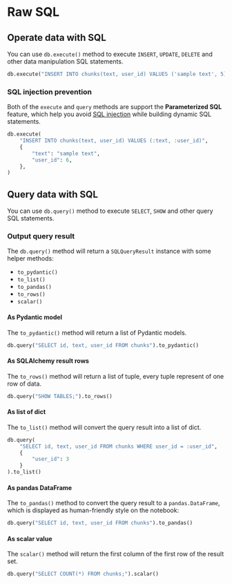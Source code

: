 # Raw SQL

## Operate data with SQL

You can use `db.execute()` method to execute `INSERT`, `UPDATE`, `DELETE` and other data manipulation SQL statements.

```python
db.execute("INSERT INTO chunks(text, user_id) VALUES ('sample text', 5)")
```

### SQL injection prevention

Both of the `execute` and `query` methods are support the **Parameterized SQL** feature, which help you avoid [SQL injection](https://en.wikipedia.org/wiki/SQL_injection) while building dynamic SQL statements.

```python
db.execute(
    "INSERT INTO chunks(text, user_id) VALUES (:text, :user_id)",
    {
        "text": "sample text",
        "user_id": 6,
    },
)
```

## Query data with SQL

You can use `db.query()` method to execute `SELECT`, `SHOW` and other query SQL statements.

### Output query result

The `db.query()` method will return a `SQLQueryResult` instance with some helper methods:

- `to_pydantic()`
- `to_list()`
- `to_pandas()`
- `to_rows()`
- `scalar()`


#### As Pydantic model

The `to_pydantic()` method will return a list of Pydantic models.

```python
db.query("SELECT id, text, user_id FROM chunks").to_pydantic()
```

#### As SQLAlchemy result rows

The `to_rows()` method will return a list of tuple, every tuple represent of one row of data.

```python
db.query("SHOW TABLES;").to_rows()
```

#### As list of dict

The `to_list()` method will convert the query result into a list of dict.

```python
db.query(
    "SELECT id, text, user_id FROM chunks WHERE user_id = :user_id",
    {
        "user_id": 3
    }
).to_list()
```

#### As pandas DataFrame

The `to_pandas()` method to convert the query result to a `pandas.DataFrame`, which is displayed as human-friendly style on the notebook:

```python
db.query("SELECT id, text, user_id FROM chunks").to_pandas()
```

#### As scalar value

The `scalar()` method will return the first column of the first row of the result set.

```python
db.query("SELECT COUNT(*) FROM chunks;").scalar()
```
